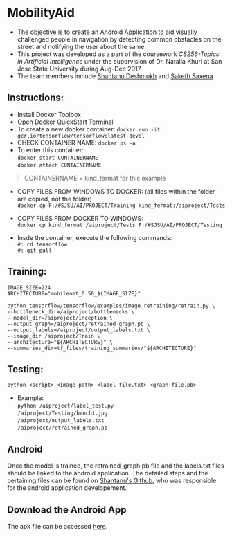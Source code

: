 # MobilityAid
- The objective is to create an Android Application to aid visually challenged people in navigation by detecting common obstacles on the street and notifying the user about the same.
- This project was developed as a part of the coursework _CS256-Topics in Artificial Intelligence_ under the supervision of Dr. Natalia Khuri at San Jose State University during Aug-Dec 2017.  
- The team members include [Shantanu Deshmukh](https://github.com/shantanuspark) and [Saketh Saxena](https://github.com/sakethsaxena).  

## Instructions:  
- Install Docker Toolbox  
- Open Docker QuickStart Terminal  
- To create a new docker container: `docker run -it gcr.io/tensorflow/tensorflow:latest-devel`  
- CHECK CONTAINER NAME: `docker ps -a`  
- To enter this container:   
`docker start CONTAINERNAME`  
`docker attach CONTAINERNAME`  

> CONTAINERNAME = kind_fermat for this example

- COPY FILES FROM WINDOWS TO DOCKER: (all files within the folder are copied, not the folder)  
`docker cp F:/#SJSU/AI/PROJECT/Training kind_fermat:/aiproject/Tests`  

- COPY FILES FROM DOCKER TO WINDOWS:  
`docker cp kind_fermat:/aiproject/Tests F:/#SJSU/AI/PROJECT/Testing`  

- Insde the container, execute the following commands:  
`#: cd tensorflow`  
`#: git pull`  

## Training:   
`IMAGE_SIZE=224`  
`ARCHITECTURE="mobilenet_0.50_${IMAGE_SIZE}"`  

`python tensorflow/tensorflow/examples/image_retraining/retrain.py \`  
`--bottleneck_dir=/aiproject/bottlenecks \`  
`--model_dir=/aiproject/inception \`  
`--output_graph=/aiproject/retrained_graph.pb \`  
`--output_labels=/aiproject/output_labels.txt \`  
`--image_dir /aiproject/Train \`  
`--architecture="${ARCHITECTURE}" \`  
`--summaries_dir=tf_files/training_summaries/"${ARCHITECTURE}"`  

## Testing:  
`python <script> <image_path> <label_file.txt> <graph_file.pb>`  
- Example:   
`python /aiproject/label_test.py`   
`/aiproject/Testing/bench1.jpg`   
`/aiproject/output_labels.txt`   
`/aiproject/retrained_graph.pb`  

## Android  
Once the model is trained, the retrained_graph.pb file and the labels.txt files should be linked to the android application. The detailed steps and the pertaining files can be found on [Shantanu's Github](https://github.com/shantanuspark/tensorflowMobilityAid), who was responsible for the android application developement.  

## Download the Android App   
The apk file can be accessed [here](https://drive.google.com/drive/folders/0B-rL_pZzer0zUUNyaVlfOUI4TlE?usp=sharing). 
